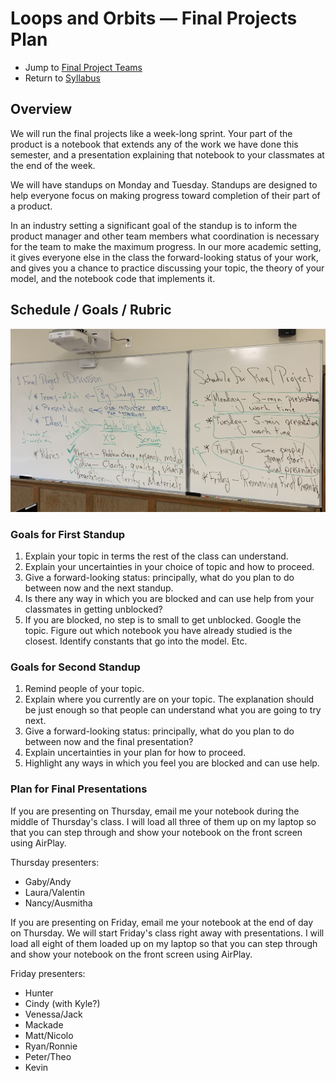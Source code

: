 # Loops and Orbits &mdash; Final Projects Plan

* Jump to [Final Project Teams](./teams.md)
* Return to [Syllabus](http://physics.stmarys-ca.edu/faculty/brianhill/courses/Jan033/20J/index.html)

## Overview

We will run the final projects like a week-long sprint. Your part of the product is a notebook that extends any of the work we have done this semester, and a presentation explaining that notebook to your classmates at the end of the week.

We will have standups on Monday and Tuesday. Standups are designed to help everyone focus on making progress toward completion of their part of a product.

In an industry setting a significant goal of the standup is to inform the product manager and other team members what coordination is necessary for the team to make the maximum progress. In our more academic setting, it gives everyone else in the class the forward-looking status of your work, and gives you a chance to practice discussing your topic, the theory of your model, and the notebook code that implements it.

## Schedule / Goals / Rubric

![Board Notes](./BoardNotes.jpeg)

### Goals for First Standup

1. Explain your topic in terms the rest of the class can understand.
2. Explain your uncertainties in your choice of topic and how to proceed.
3. Give a forward-looking status: principally, what do you plan to do between now and the next standup.
4. Is there any way in which you are blocked and can use help from your classmates in getting unblocked?
5. If you are blocked, no step is to small to get unblocked. Google the topic. Figure out which notebook you have already studied is the closest. Identify constants that go into the model. Etc.

### Goals for Second Standup

1. Remind people of your topic.
2. Explain where you currently are on your topic. The explanation should be just enough so that people can understand what you are going to try next.
3. Give a forward-looking status: principally, what do you plan to do between now and the final presentation?
4. Explain uncertainties in your plan for how to proceed.
5. Highlight any ways in which you feel you are blocked and can use help.

### Plan for Final Presentations

If you are presenting on Thursday, email me your notebook during the middle of Thursday's class. I will load all three of them up on my laptop so that you can step through and show your notebook on the front screen using AirPlay.

Thursday presenters:

* Gaby/Andy
* Laura/Valentin
* Nancy/Ausmitha

If you are presenting on Friday, email me your notebook at the end of day on Thursday. We will start Friday's class right away with presentations. I will load all eight of them loaded up on my laptop so that you can step through and show your notebook on the front screen using AirPlay.

Friday presenters:

* Hunter
* Cindy (with Kyle?)
* Venessa/Jack
* Mackade
* Matt/Nicolo
* Ryan/Ronnie
* Peter/Theo
* Kevin
